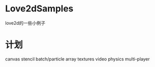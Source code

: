 # Love2dSamples
love2d的一些小例子

# 计划
canvas
stencil
batch/particle
array textures
video
physics
multi-player

